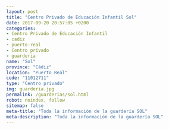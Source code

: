 ```yaml
---
layout: post
title: "Centro Privado de Educación Infantil Sol"
date: 2017-09-20 20:57:05 +0200
categories:
- Centro Privado de Educación Infantil
- cadiz
- puerto-real
- Centro privado
- guarderia
name: "Sol"
province: "Cádiz"
location: "Puerto Real"
code: "11012711"
type: "Centro privado"
img: guarderia.jpg
permalink: /guarderias/sol.html
robot: noindex, follow
sitemap: false
meta-title: "Toda la información de la guardería SOL"
meta-description: "Toda la información de la guardería SOL"
---
```

